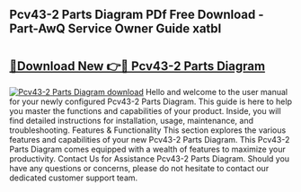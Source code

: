 ## Pcv43-2 Parts Diagram PDf Free Download - Part-AwQ Service Owner Guide xatbI

# <h2><a href="http://dfs8uwg.blite.top/?on=Pcv43-2+Parts+Diagram">🔗Download New 👉🔴 Pcv43-2 Parts Diagram</a></h2>

[![Pcv43-2 Parts Diagram download](https://i.imgur.com/lujVjoI.png)](http://dfs8uwg.blite.top/?on=Pcv43-2+Parts+Diagram)
Hello and welcome to the user manual for your newly configured Pcv43-2 Parts Diagram. This guide is here to help you master the functions and capabilities of your product. Inside, you will find detailed instructions for installation, usage, maintenance, and troubleshooting. Features & Functionality This section explores the various features and capabilities of your new Pcv43-2 Parts Diagram. This Pcv43-2 Parts Diagram comes equipped with a wealth of features to maximize your productivity. Contact Us for Assistance Pcv43-2 Parts Diagram. Should you have any questions or concerns, please do not hesitate to contact our dedicated customer support team.
